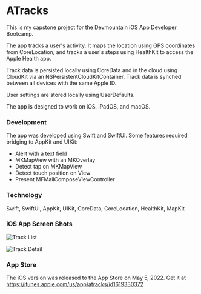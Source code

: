 # ATracks

This is my capstone project for the Devmountain iOS App Developer Bootcamp.

The app tracks a user's activity. It maps the location using GPS coordinates from CoreLocation, and tracks a user's steps using HealthKit to access the Apple Health app.

Track data is persisted locally using CoreData and in the cloud using CloudKit via an NSPersistentCloudKitContainer. Track data is synched between all devices with the same Apple ID.

User settings are stored locally using UserDefaults.

The app is designed to work on iOS, iPadOS, and macOS.

### Development

The app was developed using Swift and SwiftUI. Some features required bridging to AppKit and UIKit:

- Alert with a text field
- MKMapView with an MKOverlay
- Detect tap on MKMapView
- Detect touch position on View
- Present MFMailComposeViewController

### Technology

Swift, SwiftUI, AppKit, UIKit, CoreData, CoreLocation, HealthKit, MapKit

### iOS App Screen Shots

![Track List](https://avantiapplications.com/images/at_ss1_tracks_01_iphone13prographite_portrait_half.png)

![Track Detail](https://avantiapplications.com/images/at_ss2_track_01_iphone13prographite_portrait_half.png)

### App Store

The iOS version was released to the App Store on May 5, 2022. Get it at https://itunes.apple.com/us/app/atracks/id1619330372
